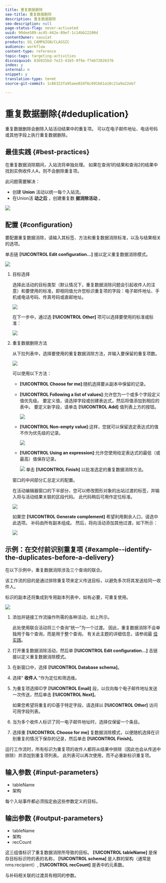 ```yaml
---
title: 重复数据删除
seo-title: 重复数据删除
description: 重复数据删除
seo-description: null
page-status-flag: never-activated
uuid: 90dee589-ac45-442e-89ef-1c14bb22200d
contentOwner: sauviat
products: SG_CAMPAIGN/CLASSIC
audience: workflow
content-type: reference
topic-tags: targeting-activities
discoiquuid: 83b915bd-7e23-41b5-9f9a-f7eb72026376
index: y
internal: n
snippet: y
translation-type: tm+mt
source-git-commit: 1c86322fa95aee024f6c691b61a10c21a9a22eb7

---
```



# 重复数据删除{#deduplication}

重复数据删除会删除入站活动结果中的重复项。 可以在电子邮件地址、电话号码或其他字段上执行重复数据删除。

## 最佳实践 {#best-practices}

在重复数据消除期间，入站流将单独处理。 如果在查询1的结果和查询2的结果中找到实例收件人A，则不会删除重复项。

此问题需要解决：

* 创建 **Union** 活动以统一每个入站流。
* 在Union活 **动之后** ，创建重复数 **据消除活动** 。

![](assets/dedup_bonnepratique.png)

## 配置 {#configuration}

要配置重复数据消除，请输入其标签、方法和重复数据消除标准，以及与结果相关的选项。

单击链 **[!UICONTROL Edit configuration...]** 接以定义重复数据消除模式。

![](assets/s_user_segmentation_dedup_param.png)

1. 目标选择

   选择此活动的目标类型（默认情况下，重复数据消除问题会引起收件人的注意）和要使用的标准，即相同值允许您标识重复项的字段：电子邮件地址、手机或电话号码、传真号码或直邮地址。

   ![](assets/s_user_segmentation_dedup_param2.png)

   在下一步中，通过选 **[!UICONTROL Other]** 项可以选择要使用的标准或标准：

   ![](assets/s_user_segmentation_dedup_param3.png)

1. 重复数据删除方法

   从下拉列表中，选择要使用的重复数据消除方法，并输入要保留的重复项数。

   ![](assets/s_user_segmentation_dedup_param4.png)

   可以使用以下方法：

   * **[!UICONTROL Choose for me]**:随机选择要从副本中保留的记录。
   * **[!UICONTROL Following a list of values]**:允许您为一个或多个字段定义值优先级。 要定义值，请选择字段或创建表达式，然后将值添加到相应的表中。 要定义新字段，请单击 **[!UICONTROL Add]** 值列表上方的按钮。

      ![](assets/s_user_segmentation_dedup_param5.png)

   * **[!UICONTROL Non-empty value]**:这样，您就可以保留选定表达式的值不作为优先级的记录。

      ![](assets/s_user_segmentation_dedup_param6.png)

   * **[!UICONTROL Using an expression]**:允许您使用给定表达式的最低（或最高）值保存记录。

      ![](assets/s_user_segmentation_dedup_param7.png)
   单击 **[!UICONTROL Finish]** 以批准选定的重复数据消除方法。

   窗口的中间部分汇总定义的配置。

   在活动编辑器窗口的下半部分，您可以修改图形对象的出站过渡的标签，并输入将与活动结果关联的区段代码。 此代码稍后可用作定位标准。

   ![](assets/s_user_segmentation_dedup_param8.png)

   如果您 **[!UICONTROL Generate complement]** 希望利用剩余人口，请选中此选项。 补码由所有副本组成。 然后，将向活动添加其他过渡，如下所示：

   ![](assets/s_user_segmentation_dedup_param9.png)

## 示例：在交付前识别重复项 {#example--identify-the-duplicates-before-a-delivery}

在以下示例中，重复数据消除涉及三个查询的联合。

该工作流的目的是通过排除重复项来定义传送目标，以避免多次将其发送给同一收件人。

标识的副本还将集成到专用副本列表中，如有必要，可重复使用。

![](assets/deduplication_example.png)

1. 添加并链接工作流操作所需的各种活动，如上所示。

   此处使用联合活动将三个查询“统一”为一个过渡。 因此，重复数据消除不会单独用于每个查询，而是用于整个查询。 有关此主题的详细信息，请参阅最 [佳实践](#best-practices)。

1. 打开重复数据消除活动，然后单 **[!UICONTROL Edit configuration...]** 击链接以定义重复数据消除模式。
1. 在新窗口中，选择 **[!UICONTROL Database schema]**。
1. 选择“ **收件人** ”作为定位和筛选维。
1. 为重复项选择ID字 **[!UICONTROL Email]** 段，以仅向每个电子邮件地址发送一次传送，然后单击 **[!UICONTROL Next]**。

   如果您希望将重复的ID基于特定字段，请选择以 **[!UICONTROL Other]** 访问可用字段列表。

1. 当为多个收件人标识了同一电子邮件地址时，选择仅保留一个条目。
1. 选择重 **[!UICONTROL Choose for me]** 复数据消除模式，以便随机选择在识别重复的情况下保存的记录，然后单击 **[!UICONTROL Finish]**。

运行工作流时，所有标识为重复项的收件人都将从结果中排除（因此也会从传送中排除）并添加到重复项列表。 此列表可以再次使用，而不必重新标识重复项。

## 输入参数 {#input-parameters}

* tableName
* 架构

每个入站事件都必须指定由这些参数定义的目标。

## 输出参数 {#output-parameters}

* tableName
* 架构
* recCount

这三组值标识了重复数据消除所导致的目标。 **[!UICONTROL tableName]** 是保存目标标识符的表的名称， **[!UICONTROL schema]** 是人群的架构（通常是nms:recipient）, **[!UICONTROL recCount]** 是表中的元素数。

与补码相关联的过渡具有相同的参数。
